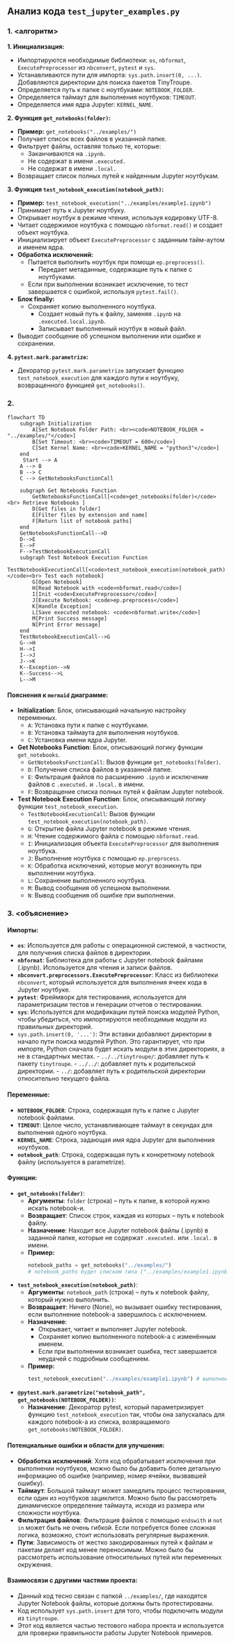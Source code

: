 ## Анализ кода `test_jupyter_examples.py`

### 1. <алгоритм>

**1. Инициализация:**
   - Импортируются необходимые библиотеки: `os`, `nbformat`, `ExecutePreprocessor` из `nbconvert`, `pytest` и `sys`.
   - Устанавливаются пути для импорта: `sys.path.insert(0, ...)`.  Добавляются директории для поиска пакетов TinyTroupe.
   - Определяется путь к папке с ноутбуками: `NOTEBOOK_FOLDER`.
   - Определяется таймаут для выполнения ноутбуков: `TIMEOUT`.
   - Определяется имя ядра Jupyter: `KERNEL_NAME`.

**2. Функция `get_notebooks(folder)`:**
   - **Пример:** `get_notebooks("../examples/")`
   - Получает список всех файлов в указанной папке.
   - Фильтрует файлы, оставляя только те, которые:
     - Заканчиваются на `.ipynb`.
     - Не содержат в имени `.executed.`
     - Не содержат в имени `.local.`
   - Возвращает список полных путей к найденным Jupyter ноутбукам.

**3. Функция `test_notebook_execution(notebook_path)`:**
   - **Пример:** `test_notebook_execution("../examples/example1.ipynb")`
   - Принимает путь к Jupyter ноутбуку.
   - Открывает ноутбук в режиме чтения, используя кодировку UTF-8.
   - Читает содержимое ноутбука с помощью `nbformat.read()` и создает объект ноутбука.
   - Инициализирует объект `ExecutePreprocessor` с заданным тайм-аутом и именем ядра.
   - **Обработка исключений:**
     - Пытается выполнить ноутбук при помощи `ep.preprocess()`.
       - Передает метаданные, содержащие путь к папке с ноутбуками.
     - Если при выполнении возникает исключение, то тест завершается с ошибкой, используя `pytest.fail()`.
   - **Блок finally:**
     - Сохраняет копию выполненного ноутбука.
       - Создает новый путь к файлу, заменяя `.ipynb` на `.executed.local.ipynb`.
       - Записывает выполненный ноутбук в новый файл.
   - Выводит сообщение об успешном выполнении или ошибке и сохранении.

**4. `pytest.mark.parametrize`:**
   - Декоратор `pytest.mark.parametrize` запускает функцию `test_notebook_execution` для каждого пути к ноутбуку, возвращенного функцией `get_notebooks()`.

### 2. <mermaid>

```mermaid
flowchart TD
    subgraph Initialization
        A[Set Notebook Folder Path: <br><code>NOTEBOOK_FOLDER = "../examples/"</code>]
        B[Set Timeout: <br><code>TIMEOUT = 600</code>]
        C[Set Kernel Name: <br><code>KERNEL_NAME = "python3"</code>]
    end
     Start --> A
    A --> B
    B --> C
    C --> GetNotebooksFunctionCall

    subgraph Get Notebooks Function 
        GetNotebooksFunctionCall[<code>get_notebooks(folder)</code><br> Retrieve Notebooks ]
        D[Get files in folder]
        E[Filter files by extension and name]
        F[Return list of notebook paths]
    end
    GetNotebooksFunctionCall-->D
    D-->E
    E-->F
    F-->TestNotebookExecutionCall
    subgraph Test Notebook Execution Function
        TestNotebookExecutionCall[<code>test_notebook_execution(notebook_path)</code><br> Test each notebook]
        G[Open Notebook]
        H[Read Notebook with <code>nbformat.read</code>]
        I[Init <code>ExecutePreprocessor</code>]
        J[Execute Notebook: <code>ep.preprocess</code>]
        K[Handle Exception]
        L[Save executed notebook: <code>nbformat.write</code>]
        M[Print Success message]
        N[Print Error message]
    end
    TestNotebookExecutionCall-->G
    G-->H
    H-->I
    I-->J
    J-->K
    K--Exception-->N
    K--Success-->L
    L-->M

```
#### Пояснения к `mermaid` диаграмме:

- **Initialization**: Блок, описывающий начальную настройку переменных.
  - `A`: Установка пути к папке с ноутбуками.
  - `B`: Установка таймаута для выполнения ноутбуков.
  - `C`: Установка имени ядра Jupyter.
- **Get Notebooks Function**: Блок, описывающий логику функции `get_notebooks`.
  - `GetNotebooksFunctionCall`: Вызов функции `get_notebooks(folder)`.
  - `D`: Получение списка файлов в указанной папке.
  - `E`: Фильтрация файлов по расширению `.ipynb` и исключение файлов с `.executed.` и `.local.` в имени.
  - `F`: Возвращение списка полных путей к файлам Jupyter notebook.
- **Test Notebook Execution Function**: Блок, описывающий логику функции `test_notebook_execution`.
  - `TestNotebookExecutionCall`: Вызов функции `test_notebook_execution(notebook_path)`.
  - `G`: Открытие файла Jupyter notebook в режиме чтения.
  - `H`: Чтение содержимого файла с помощью `nbformat.read`.
  - `I`: Инициализация объекта `ExecutePreprocessor` для выполнения ноутбука.
  - `J`: Выполнение ноутбука с помощью `ep.preprocess`.
  - `K`: Обработка исключений, которые могут возникнуть при выполнении ноутбука.
  - `L`: Сохранение выполненного ноутбука.
  - `M`: Вывод сообщения об успешном выполнении.
  - `N`: Вывод сообщения об ошибке при выполнении.

### 3. <объяснение>

#### Импорты:
-   **`os`**:  Используется для работы с операционной системой, в частности, для получения списка файлов в директории.
-   **`nbformat`**: Библиотека для работы с Jupyter notebook файлами (.ipynb). Используется для чтения и записи файлов.
-   **`nbconvert.preprocessors.ExecutePreprocessor`**: Класс из библиотеки `nbconvert`, который используется для выполнения ячеек кода в Jupyter ноутбуке.
-   **`pytest`**: Фреймворк для тестирования, используется для параметризации тестов и генерации отчетов о тестировании.
-   **`sys`**: Используется для модификации путей поиска модулей Python, чтобы убедиться, что импортируются необходимые модули из правильных директорий.
-    `sys.path.insert(0, '...')`: Эти вставки добавляют директории в начало пути поиска модулей Python. Это гарантирует, что при импорте, Python сначала будет искать модули в этих директориях, а не в стандартных местах.
    - `../../tinytroupe/`: добавляет путь к пакету `tinytroupe`.
    - `../../`: добавляет путь к родительской директории.
    - `../`: добавляет путь к родительской директории относительно текущего файла.

#### Переменные:
-   **`NOTEBOOK_FOLDER`**: Строка, содержащая путь к папке с Jupyter notebook файлами.
-   **`TIMEOUT`**: Целое число, устанавливающее таймаут в секундах для выполнения одного ноутбука.
-   **`KERNEL_NAME`**: Строка, задающая имя ядра Jupyter для выполнения ноутбуков.
-   **`notebook_path`**: Строка, содержащая путь к конкретному notebook файлу (используется в parametrize).

#### Функции:
-   **`get_notebooks(folder)`**:
    -   **Аргументы**: `folder` (строка) – путь к папке, в которой нужно искать notebook-и.
    -   **Возвращает**: Список строк, каждая из которых – путь к notebook файлу.
    -   **Назначение**: Находит все Jupyter notebook файлы (.ipynb) в заданной папке, которые не содержат `.executed.` или `.local.` в имени.
    -   **Пример:**
        ```python
        notebook_paths = get_notebooks("../examples/")
        # notebook_paths будет списком типа ["../examples/example1.ipynb", "../examples/example2.ipynb", ...]
        ```
-   **`test_notebook_execution(notebook_path)`**:
    -   **Аргументы**: `notebook_path` (строка) – путь к notebook файлу, который нужно выполнить.
    -   **Возвращает**: Ничего (None), но вызывает ошибку тестирования, если выполнение notebook-а завершилось с исключением.
    -   **Назначение**:
        -   Открывает, читает и выполняет Jupyter notebook.
        -   Сохраняет копию выполненного notebook-а с изменённым именем.
        -   Если при выполнении возникает ошибка, тест завершается неудачей с подробным сообщением.
    -   **Пример:**
        ```python
        test_notebook_execution("../examples/example1.ipynb") # выполнение пройдет успешно если example1.ipynb исполняется без ошибок
        ```
-   **`@pytest.mark.parametrize("notebook_path", get_notebooks(NOTEBOOK_FOLDER))`**:
    -   **Назначение**: Декоратор pytest, который параметризирует функцию `test_notebook_execution` так, чтобы она запускалась для каждого notebook-а из списка, возвращаемого `get_notebooks(NOTEBOOK_FOLDER)`.

#### Потенциальные ошибки и области для улучшения:

-   **Обработка исключений**: Хотя код обрабатывает исключения при выполнении ноутбуков, можно было бы добавить более детальную информацию об ошибке (например, номер ячейки, вызвавшей ошибку).
-   **Таймаут**: Большой таймаут может замедлить процесс тестирования, если один из ноутбуков зациклится. Можно было бы рассмотреть динамическое определение таймаута, исходя из размера или сложности ноутбука.
-   **Фильтрация файлов**: Фильтрация файлов с помощью `endswith` и `not in` может быть не очень гибкой. Если потребуется более сложная логика, возможно, стоит использовать регулярные выражения.
-   **Пути**: Зависимость от жестко закодированных путей к файлам и пакетам делает код менее переносимым. Можно было бы рассмотреть использование относительных путей или переменных окружения.

#### Взаимосвязи с другими частями проекта:
- Данный код тесно связан с папкой `../examples/`, где находятся Jupyter Notebook файлы, которые должны быть протестированы.
- Код использует `sys.path.insert` для того, чтобы подключить модули из `tinytroupe`.
- Этот код является частью тестового набора проекта и используется для проверки правильности работы Jupyter Notebook примеров.